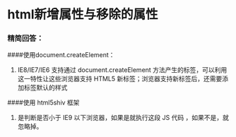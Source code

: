 # html新增属性与移除的属性

### 精简回答：

####使用document.createElement：

1. IE8/IE7/IE6 支持通过 document.createElement 方法产生的标签，可以利用这一特性让这些浏览器支持 HTML5 新标签；浏览器支持新标签后，还需要添加标签默认的样式

####使用 html5shiv 框架

1. 是判断是否小于 IE9 以下浏览器，如果是就执行这段 JS 代码 ，如果不是，就忽略掉。


